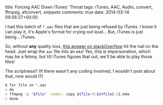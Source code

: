 title: Forcing AAC Down iTunes' Throat
tags: iTunes, AAC, Audio, convert, ffmpeg, afconvert, snippets
comments: true
date: 2014-03-14 09:56:27+00:00

I had this batch of `*.aac` files that are just being refused by iTunes. I know it can play it, it's Apple's format for crying out loud... But, iTunes is just being... iTunes.

So, without **any** quality loss, [this answer on stackOverflow](http://stackoverflow.com/questions/70513/what-is-the-easiest-way-to-wrap-a-raw-aac-file-into-a-m4a-container) hit the nail on the head. Just wrap the `aac` file into an `m4a`! Yes, this is impersonation, which may be a felony, but till iTunes figures that out, we'll be able to play those files!

The scriptness!! (If there wasn't any coding involved, I wouldn't post about that, now would I?)

```bash
$ for file in *.aac 
> do 
> ffmpeg -i "$file" -codec: copy ${file:0:${#file}-3}.m4a
> done

```

